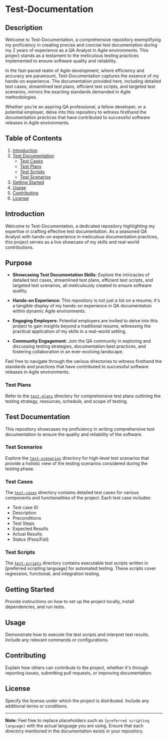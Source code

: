 # Test-Documentation
## Description

Welcome to Test-Documentation, a comprehensive repository exemplifying my proficiency in creating precise and concise test documentation during my 2 years of experience as a QA Analyst in Agile environments. This project stands as a testament to the meticulous testing practices implemented to ensure software quality and reliability.

In the fast-paced realm of Agile development, where efficiency and accuracy are paramount, Test-Documentation captures the essence of my hands-on experience. The documentation provided here, including detailed test cases, streamlined test plans, efficient test scripts, and targeted test scenarios, mirrors the exacting standards demanded in Agile methodologies.

Whether you're an aspiring QA professional, a fellow developer, or a potential employer, delve into this repository to witness firsthand the documentation practices that have contributed to successful software releases in Agile environments.


## Table of Contents

1. [Introduction](#introduction)
2. [Test Documentation](#test-documentation)
   - [Test Cases](#test-cases)
   - [Test Plans](#test-plans)
   - [Test Scripts](#test-scripts)
   - [Test Scenarios](#test-scenarios)
3. [Getting Started](#getting-started)
4. [Usage](#usage)
5. [Contributing](#contributing)
6. [License](#license)

## Introduction

Welcome to Test-Documentation, a dedicated repository highlighting my expertise in crafting effective test documentation. As a seasoned QA Analyst with hands-on experience in meticulous documentation practices, this project serves as a live showcase of my skills and real-world contributions.

## Purpose

- **Showcasing Test Documentation Skills:** Explore the intricacies of detailed test cases, streamlined test plans, efficient test scripts, and targeted test scenarios, all meticulously created to ensure software quality.

- **Hands-on Experience:** This repository is not just a list on a resume; it's a tangible display of my hands-on experience in QA documentation within dynamic Agile environments.

- **Engaging Employers:** Potential employers are invited to delve into this project to gain insights beyond a traditional resume, witnessing the practical application of my skills in a real-world setting.

- **Community Engagement:** Join the QA community in exploring and discussing testing strategies, documentation best practices, and fostering collaboration in an ever-evolving landscape.

Feel free to navigate through the various directories to witness firsthand the standards and practices that have contributed to successful software releases in Agile environments.

### Test Plans

Refer to the [`test-plans`](/test-plans) directory for comprehensive test plans outlining the testing strategy, resources, schedule, and scope of testing.

## Test Documentation

This repository showcases my proficiency in writing comprehensive test documentation to ensure the quality and reliability of the software.

### Test Scenarios

Explore the [`test-scenarios`](/test-scenarios) directory for high-level test scenarios that provide a holistic view of the testing scenarios considered during the testing phase.

### Test Cases

The [`test-cases`](/test-cases) directory contains detailed test cases for various components and functionalities of the project. Each test case includes:

- Test case ID
- Description
- Preconditions
- Test Steps
- Expected Results
- Actual Results
- Status (Pass/Fail)

### Test Scripts

The [`test-scripts`](/test-scripts) directory contains executable test scripts written in [preferred scripting language] for automated testing. These scripts cover regression, functional, and integration testing.

## Getting Started

Provide instructions on how to set up the project locally, install dependencies, and run tests.

## Usage

Demonstrate how to execute the test scripts and interpret test results. Include any relevant commands or configurations.

## Contributing

Explain how others can contribute to the project, whether it's through reporting issues, submitting pull requests, or improving documentation.

## License

Specify the license under which the project is distributed. Include any additional terms or conditions.

---

**Note:** Feel free to replace placeholders such as `[preferred scripting language]` with the actual language you are using. Ensure that each directory mentioned in the documentation exists in your repository.
